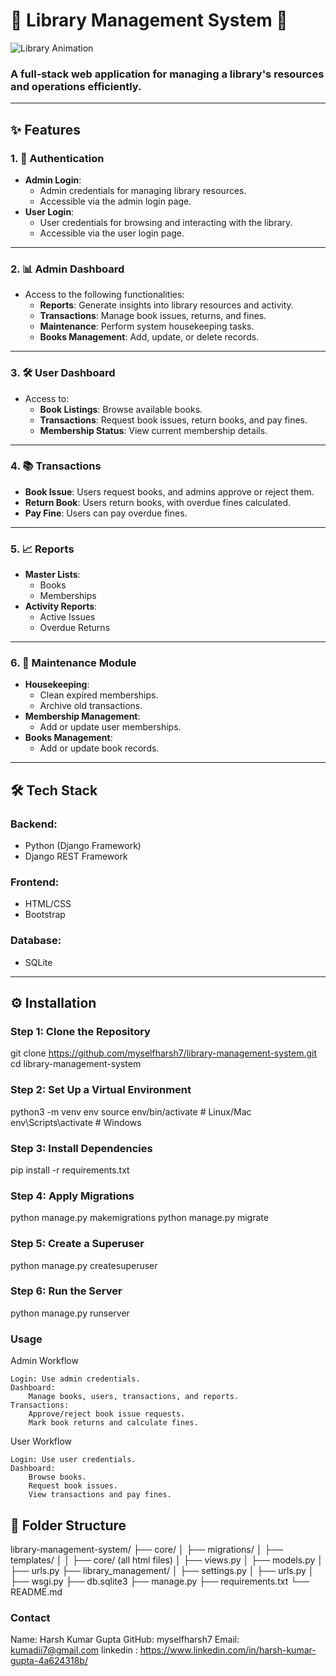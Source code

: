 # 🌟 **Library Management System** 🌟

![Library Animation](https://media.giphy.com/media/3o7abldj0b3rxrZUxW/giphy.gif)

### A full-stack web application for managing a library's resources and operations efficiently.

---

## **✨ Features**

### 1. **🔐 Authentication**
- **Admin Login**:
  - Admin credentials for managing library resources.
  - Accessible via the admin login page.
- **User Login**:
  - User credentials for browsing and interacting with the library.
  - Accessible via the user login page.

---

### 2. **📊 Admin Dashboard**
- Access to the following functionalities:
  - **Reports**: Generate insights into library resources and activity.
  - **Transactions**: Manage book issues, returns, and fines.
  - **Maintenance**: Perform system housekeeping tasks.
  - **Books Management**: Add, update, or delete records.

---

### 3. **🛠 User Dashboard**
- Access to:
  - **Book Listings**: Browse available books.
  - **Transactions**: Request book issues, return books, and pay fines.
  - **Membership Status**: View current membership details.

---

### 4. **📚 Transactions**
- **Book Issue**: Users request books, and admins approve or reject them.
- **Return Book**: Users return books, with overdue fines calculated.
- **Pay Fine**: Users can pay overdue fines.

---

### 5. **📈 Reports**
- **Master Lists**:
  - Books
  - Memberships
- **Activity Reports**:
  - Active Issues
  - Overdue Returns

---

### 6. **🧹 Maintenance Module**
- **Housekeeping**:
  - Clean expired memberships.
  - Archive old transactions.
- **Membership Management**:
  - Add or update user memberships.
- **Books Management**:
  - Add or update book records.

---

## **🛠 Tech Stack**

### **Backend**:
- Python (Django Framework)
- Django REST Framework

### **Frontend**:
- HTML/CSS
- Bootstrap

### **Database**:
- SQLite

---

## **⚙️ Installation**

### **Step 1: Clone the Repository**

git clone https://github.com/myselfharsh7/library-management-system.git
cd library-management-system


### **Step 2: Set Up a Virtual Environment**

python3 -m venv env
source env/bin/activate  # Linux/Mac
env\Scripts\activate  # Windows

### **Step 3: Install Dependencies**

pip install -r requirements.txt

### **Step 4: Apply Migrations**

python manage.py makemigrations
python manage.py migrate

### **Step 5: Create a Superuser**

python manage.py createsuperuser

### **Step 6: Run the Server**

python manage.py runserver

### **Usage**
Admin Workflow

    Login: Use admin credentials.
    Dashboard:
        Manage books, users, transactions, and reports.
    Transactions:
        Approve/reject book issue requests.
        Mark book returns and calculate fines.

User Workflow

    Login: Use user credentials.
    Dashboard:
        Browse books.
        Request book issues.
        View transactions and pay fines.

## 📂 **Folder Structure**

library-management-system/
├── core/
│   ├── migrations/
│   ├── templates/
│   │   ├── core/  (all html files)
│   ├── views.py
│   ├── models.py
│   ├── urls.py
├── library_management/
│   ├── settings.py
│   ├── urls.py
│   ├── wsgi.py
├── db.sqlite3
├── manage.py
├── requirements.txt
└── README.md


### **Contact**
Name: Harsh Kumar Gupta
GitHub: myselfharsh7
Email: kumadii7@gmail.com
linkedin : https://www.linkedin.com/in/harsh-kumar-gupta-4a624318b/
